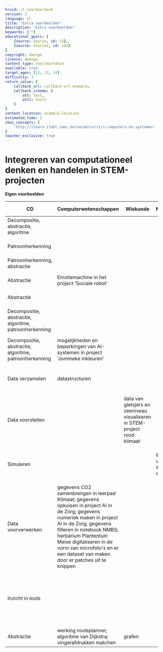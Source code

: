 ```yaml
---
hruid: ct_voorbeelden6
version: 3
language: nl
title: "Extra voorbeelden"
description: "Extra voorbeelden"
keywords: [""]
educational_goals: [
    {source: Source, id: id}, 
    {source: Source2, id: id2}
]
copyright: dwengo
licence: dwengo
content_type: text/markdown
available: true
target_ages: [12, 13, 14]
difficulty: 3
return_value: {
    callback_url: callback-url-example,
    callback_schema: {
        att: test,
        att2: test2
    }
}
content_location: example-location
estimated_time: 1
skos_concepts: [
    'http://ilearn.ilabt.imec.be/vocab/curr1/s-computers-en-systemen'
]
teacher_exclusive: true
---
```

# Integreren van computationeel denken en handelen in STEM-projecten 

**Eigen voorbeelden**

|**CD**|**Computerwetenschappen**|**Wiskunde**|**Natuurwetenschappen**|**Sociale wetenschappen**|**Taal en kunst**|
|---------------|------------------------|-----|-------|----------------------------|------------|
|Decompositie, abstractie, algoritme|||||sentimentanalyse (score i.p.v. sentiment)|
|Patroonherkenning|||||sentimentanalyse vs. cyberpestdetectie|
|Patroonherkenning, abstractie|||||auteursherkenning, profilering, HR|
|Abstractie|Emotiemachine in het project 'Sociale robot'|||Emotiemachine in het project 'Sociale robot'||
|Abstractie|||||ChatGPT (vectoren i.p.v. zinnen)|
|Decompositie, abstractie, algoritme, patroonherkenning||||'Zoektocht naar spraak' (naar Paul Curzon) in project 'AI in de Zorg'||
|Decompositie, abstractie, algoritme, patroonherkenning|mogelijkheden en beperkingen van AI-systemen in project 'Jommeke inkleuren'|||||
|Data verzamelen|datastructuren||||veelvorrkomende datastructuren in taaltechnologie (in het project 'Chatbot')|
|Data voorstellen||data van gletsjers en zeeniveau visualiseren in STEM-project rond klimaat||||
|Simuleren|||iMuSciCa workbench; verschillende scenario's binnen dwenguino simulator||iMuSciCa workbench; verschillende scenario's binnen dwenguino simulator|
|Data voorverwerken|gegevens CO2 samenbrengen in leerpad Klimaat; gegevens opkuisen in project AI in de Zorg; gegevens numeriek maken in project AI in de Zorg; gegevens filteren in notebook NMBS; herbarium Plantentuin Meise digitaliseren in de vorm van microfoto's en er een dataset van maken door er patches uit te knippen|||||
|Inzicht in tools||||begrijpen waarom beslissingsboom soms wordt verkozen boven een diep neuraal netwerk (zie project AI in de Zorg)||
|Abstractie|werking routeplanner; algoritme van Dijkstra; vingerafdrukken matchen|grafen||
